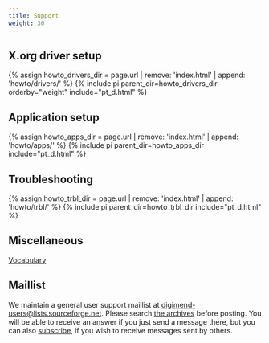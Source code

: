 ```yaml
---
title: Support
weight: 30
---
```


X.org driver setup
------------------
<dl>
{% assign howto_drivers_dir = page.url | remove: 'index.html' | append: 'howto/drivers/' %}
{% include pi parent_dir=howto_drivers_dir orderby="weight" include="pt_d.html" %}
</dl>

Application setup
-----------------
<dl>
{% assign howto_apps_dir = page.url | remove: 'index.html' | append: 'howto/apps/' %}
{% include pi parent_dir=howto_apps_dir include="pt_d.html" %}
</dl>

Troubleshooting
---------------
<dl>
{% assign howto_trbl_dir = page.url | remove: 'index.html' | append: 'howto/trbl/' %}
{% include pi parent_dir=howto_trbl_dir include="pt_d.html" %}
</dl>

[1]: mailto:digimend-users@lists.sourceforge.net
[2]: http://sourceforge.net/p/digimend/mailman/digimend-users/
[3]: https://lists.sourceforge.net/lists/listinfo/digimend-users

Miscellaneous
-------------

[Vocabulary](misc/vocabulary)

Maillist
--------
We maintain a general user support maillist at
[digimend-users@lists.sourceforge.net][1]. Please search [the archives][2]
before posting. You will be able to receive an answer if you just send a
message there, but you can also [subscribe][3], if you wish to receive
messages sent by others.
